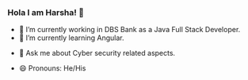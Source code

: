 ### Hola I am Harsha! 👋




- 🔭 I’m currently working in DBS Bank as a Java Full Stack Developer.
- 🌱 I’m currently learning Angular.
<!-- - 👯 I’m looking to collaborate on ... -->
<!-- - 🤔 I’m looking for help with ... -->
- 💬 Ask me about Cyber security related aspects.
<!-- - 📫 How to reach me:  -->
- 😄 Pronouns: He/His
<!-- - ⚡ Fun fact: I spend most of the time listening  -->

